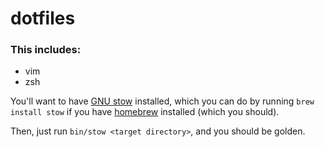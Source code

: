 # dotfiles

### This includes:
* vim
* zsh

You'll want to have [GNU stow](https://www.gnu.org/software/stow) installed,
which you can do by running `brew install stow` if you have
[homebrew](http://brew.sh) installed (which you should).

Then, just run `bin/stow <target directory>`, and you should be 
golden.

